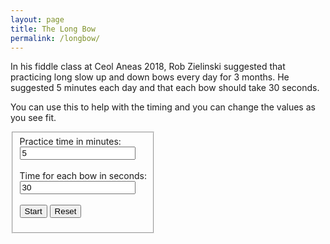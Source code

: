 ```yaml
---
layout: page
title: The Long Bow
permalink: /longbow/
---
```

In his fiddle class at Ceol Aneas 2018, Rob Zielinski suggested that practicing
long slow up and down bows every day for 3 months. He suggested 5 minutes each
day and that each bow should take 30 seconds.

You can use this to help with the timing and you can change the values as you see fit.

<fieldset class="fieldset-auto-width">
<form id="parameters" method="get">
      <label>Practice time in minutes:</label><br />
      <input type="number" id="practice-time" name="practiceTime" value="5"><br />
      <br />
      <label>Time for each bow in seconds:</label><br />
      <input type="number" id="bow-time" name="bowTime" value="30"><br />
      <br />
	  <input type="button" class="filterButton" onclick="bowTimer(practiceTime.value, bowTime.value)" value="Start">
      <input type="button" class="filterButton" onclick="location.reload()" value="Reset">
</form>
</fieldset>
<br />
<div id="main"></div>


<style>
.myProgress {
  width: 100%;
  height: 30px;
  position: relative;
  background-color: #ddd;
}

.myBar {
  background-color: lightsteelblue;
  width: 0px;
  height: 30px;
  position: absolute;
}

.fieldset-auto-width {
    display: inline-block;
}
</style>

<script>
async function bowTimer(practiceTime, bowTime) {
    var repeats = Math.ceil((practiceTime * 60)/bowTime);
    var repeat;

    for (repeat=1;repeat<=repeats;repeat++) {
        appendDiv(repeat, bowTime);
        drawTimer(repeat, bowTime);
        await sleep(1000 * bowTime);
    }
}

function appendDiv (repeat, bowTime) {
    var divProgress = document.createElement("div");
    divProgress.id = "progress" + repeat;
    divProgress.setAttribute('class', 'myProgress');
    document.getElementById("main").appendChild(divProgress);
    var divBar = document.createElement("div");
    divBar.id = "bar" + repeat;
    divBar.setAttribute('class', 'myBar');
    if (repeat % 2) {
        divBar.innerHTML = "Down";
    } else {
        divBar.innerHTML = "Up";
    }   
    document.getElementById("progress" + repeat).appendChild(divBar);
}

function drawTimer(repeat, bowTime) {
  var elem = document.getElementById("bar" + repeat);
  var width = 0;
  var id = setInterval(frame, 1000);
  function frame() {
    if (width >= 99) {
      clearInterval(id);
    } else {
      width += 100 / bowTime;
      elem.style.width = width + '%';
    }
  }
}

function sleep(ms) {
  return new Promise(resolve => setTimeout(resolve, ms));
}
</script>
